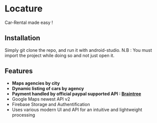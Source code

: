 # Locature

Car-Rental made easy !

## Installation 

Simply git clone the repo, and run it with android-studio.
N.B : You must import the project while doing so and not just open it.

## Features
- **Maps agencies by city**
- **Dynamic listing of cars by agency**
- **Payment handled by official paypal supported API : [Braintree](https://developers.braintreepayments.com/start/hello-client/android/v2)**
- Google Maps newest API v2
- Firebase Storage and Authentification
- Uses various modern UI and API for an intuitive and lightweight processing 







